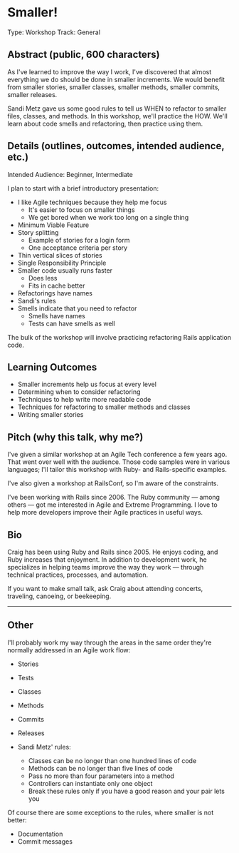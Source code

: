 Smaller!
========

Type: Workshop
Track: General


Abstract (public, 600 characters)
--------

As I've learned to improve the way I work,
I've discovered that almost everything we do should be done in smaller increments. We would benefit from smaller stories, smaller classes, smaller methods, smaller commits, smaller releases.

Sandi Metz gave us some good rules to tell us WHEN to refactor to smaller files, classes, and methods. In this workshop, we'll practice the HOW. We'll learn about code smells and refactoring, then practice using them.

Details (outlines, outcomes, intended audience, etc.)
-------

Intended Audience: Beginner, Intermediate

I plan to start with a brief introductory presentation:

* I like Agile techniques because they help me focus
    * It's easier to focus on smaller things
    * We get bored when we work too long on a single thing
* Minimum Viable Feature
* Story splitting
    * Example of stories for a login form
    * One acceptance criteria per story
* Thin vertical slices of stories
* Single Responsibility Principle
* Smaller code usually runs faster
    * Does less
    * Fits in cache better
* Refactorings have names
* Sandi's rules
* Smells indicate that you need to refactor
    * Smells have names
    * Tests can have smells as well

The bulk of the workshop will involve practicing refactoring Rails application code.


Learning Outcomes
-----------------

* Smaller increments help us focus at every level
* Determining when to consider refactoring
* Techniques to help write more readable code
* Techniques for refactoring to smaller methods and classes
* Writing smaller stories


Pitch (why this talk, why me?)
-----

I've given a similar workshop at an Agile Tech conference a few years ago. That went over well with the audience. Those code samples were in various languages; I'll tailor this workshop with Ruby- and Rails-specific examples.

I've also given a workshop at RailsConf, so I'm aware of the constraints.

I've been working with Rails since 2006. The Ruby community — among others — got me interested in Agile and Extreme Programming. I love to help more developers improve their Agile practices in useful ways.


Bio
---

Craig has been using Ruby and Rails since 2005. He enjoys coding, and Ruby increases that enjoyment. In addition to development work, he specializes in helping teams improve the way they work — through technical practices, processes, and automation.

If you want to make small talk, ask Craig about attending concerts, traveling, canoeing, or beekeeping.


---



Other
-----

I'll probably work my way through the areas in the same order they're normally addressed in an Agile work flow:

* Stories
* Tests
* Classes
* Methods
* Commits
* Releases

* Sandi Metz' rules:
    * Classes can be no longer than one hundred lines of code
    * Methods can be no longer than five lines of code
    * Pass no more than four parameters into a method
    * Controllers can instantiate only one object
    * Break these rules only if you have a good reason and your pair lets you

Of course there are some exceptions to the rules, where smaller is not better:

* Documentation
* Commit messages
